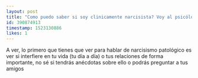 ```yaml
---
layout: post
title: "Como puedo saber si soy clinicamente narcisista? Voy al psicólogo y le pido un test o algo?"
id: 390874913
timestamp: 1523130886
likes: 1
---
```


 A ver, lo primero que tienes que ver para hablar de narcisismo patológico es ver si interfiere en tu vida (tu día a día) o tus relaciones de forma importante, no sé si tendrás anécdotas sobre ello o podrás preguntar a tus amigos